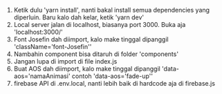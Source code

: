 1. Ketik dulu 'yarn install', nanti bakal install semua dependencies yang diperluin. Baru kalo dah kelar, ketik 'yarn dev'
2. Local server jalan di localhost, biasanya port 3000. Buka aja 'localhost:3000/' 
3. Font Josefin dah diimport, kalo make tinggal dipanggil 'className='font-Josefin''
4. Nambahin component bisa ditaruh di folder 'components'
5. Jangan lupa di import di file index.js
6. Buat AOS dah diimport, kalo make tinggal dipanggil 'data-aos='namaAnimasi' contoh 'data-aos='fade-up''
7. firebase API di .env.local, nanti lebih baik di hardcode aja di firebase.js